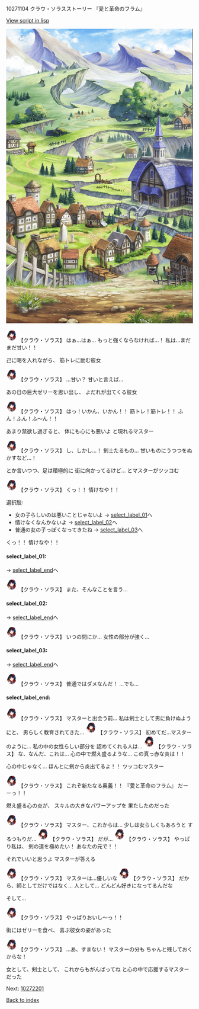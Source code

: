 10271104 クラウ・ソラスストーリー 『愛と革命のフラム』

[View script in lisp](../scripts/10271104.txt)

![004_outland.png](../images/backgrounds/004_outland.png)

<img src="../images/units/102711.png" alt="102711.png" height="34"/>
【クラウ・ソラス】
はぁ…はぁ…
もっと強くならなければ…！
私は…まだまだ甘い！！

己に喝を入れながら、
筋トレに励む彼女

<img src="../images/units/102711.png" alt="102711.png" height="34"/>
【クラウ・ソラス】
…甘い？
甘いと言えば…

あの日の巨大ゼリーを思い出し、
よだれが出てくる彼女

<img src="../images/units/102711.png" alt="102711.png" height="34"/>
【クラウ・ソラス】
はっ！いかん、いかん！！
筋トレ！筋トレ！！
ふん！ふん！ふ～ん！！

あまり禁欲し過ぎると、
体にも心にも悪いよ
と現れるマスター

<img src="../images/units/102711.png" alt="102711.png" height="34"/>
【クラウ・ソラス】
し、しかし…！
剣士たるもの…
甘いものにうつつをぬかすなど…！

とか言いつつ、足は積極的に
街に向かってるけど…
とマスターがツッコむ

<img src="../images/units/102711.png" alt="102711.png" height="34"/>
【クラウ・ソラス】
くっ！！
情けなや！！

選択肢:
- 女の子らしいのは悪いことじゃないよ → [select_label_01](#select_label_01)へ
- 情けなくなんかないよ → [select_label_02](#select_label_02)へ
- 普通の女の子っぽくなってきたね → [select_label_03](#select_label_03)へ

くっ！！
情けなや！！

#### select_label_01:
 → [select_label_end](#select_label_end)へ

<img src="../images/units/102711.png" alt="102711.png" height="34"/>
【クラウ・ソラス】
また、そんなことを言う…

#### select_label_02:
 → [select_label_end](#select_label_end)へ

<img src="../images/units/102711.png" alt="102711.png" height="34"/>
【クラウ・ソラス】
いつの間にか…
女性の部分が強く…

#### select_label_03:
 → [select_label_end](#select_label_end)へ

<img src="../images/units/102711.png" alt="102711.png" height="34"/>
【クラウ・ソラス】
普通ではダメなんだ！
…でも…

#### select_label_end:

<img src="../images/units/102711.png" alt="102711.png" height="34"/>
【クラウ・ソラス】
マスターと出会う前…
私は剣士として男に負けぬようにと、
男らしく教育されてきた…

<img src="../images/units/102711.png" alt="102711.png" height="34"/>
【クラウ・ソラス】
初めてだ…マスターのように…
私の中の女性らしい部分を
認めてくれる人は…

<img src="../images/units/102711.png" alt="102711.png" height="34"/>
【クラウ・ソラス】
な、なんだ、これは…
心の中で燃え盛るような…
この真っ赤な炎は！！

心の中じゃなく…
ほんとに剣から炎出てるよ！！
ツッコむマスター

<img src="../images/units/102711.png" alt="102711.png" height="34"/>
【クラウ・ソラス】
これぞ新たなる奥義！！
『愛と革命のフラム』
だーーっ！！

燃え盛る心の炎が、
スキルの大きなパワーアップを
果たしたのだった

<img src="../images/units/102711.png" alt="102711.png" height="34"/>
【クラウ・ソラス】
マスター、これからは…
少しは女らしくもあろうと
するつもりだ…

<img src="../images/units/102711.png" alt="102711.png" height="34"/>
【クラウ・ソラス】
だが…

<img src="../images/units/102711.png" alt="102711.png" height="34"/>
【クラウ・ソラス】
やっぱり私は、
剣の道を極めたい！
あなたの元で！！

それでいいと思うよ
マスターが答える

<img src="../images/units/102711.png" alt="102711.png" height="34"/>
【クラウ・ソラス】
マスターは…優しいな

<img src="../images/units/102711.png" alt="102711.png" height="34"/>
【クラウ・ソラス】
だから、師としてだけではなく…
人として…
どんどん好きになってるんだな

そして…

<img src="../images/units/102711.png" alt="102711.png" height="34"/>
【クラウ・ソラス】
やっぱりおいし～っ！！

街にはゼリーを食べ、
喜ぶ彼女の姿があった

<img src="../images/units/102711.png" alt="102711.png" height="34"/>
【クラウ・ソラス】
…あ、すまない！
マスターの分も
ちゃんと残しておくからな！

女として、剣士として、
これからもがんばってね
と心の中で応援するマスターだった


Next: [10272201](10272201.md)

[Back to index](index.md)
